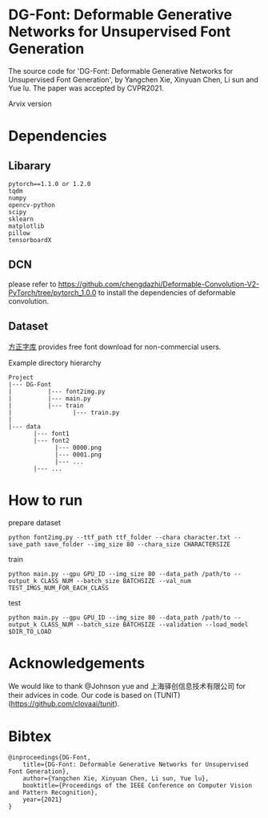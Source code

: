 # DG-Font: Deformable Generative Networks for Unsupervised Font Generation
The source code for 'DG-Font: Deformable Generative Networks for Unsupervised Font Generation', by Yangchen Xie, Xinyuan Chen, Li sun and Yue lu. The paper was accepted by CVPR2021.

Arvix version

# Dependencies

Libarary
-------------

    pytorch==1.1.0 or 1.2.0  
    tqdm  
    numpy
    opencv-python  
    scipy  
    sklearn
    matplotlib  
    pillow  
    tensorboardX 

DCN
--------------

please refer to https://github.com/chengdazhi/Deformable-Convolution-V2-PyTorch/tree/pytorch_1.0.0 to install the dependencies of deformable convolution.

Dataset
--------------
[方正字库](https://www.foundertype.com/index.php/FindFont/index) provides free font download for non-commercial users.

Example directory hierarchy

    Project
    |--- DG-Font
    |          |--- font2img.py    
    |          |--- main.py
    |          |--- train
    |                 |--- train.py
    |
    |--- data
           |--- font1
           |--- font2
                 |--- 0000.png
                 |--- 0001.png
                 |--- ...
           |--- ...



# How to run

prepare dataset

    python font2img.py --ttf_path ttf_folder --chara character.txt --save_path save_folder --img_size 80 --chara_size CHARACTERSIZE

train

    python main.py --gpu GPU_ID --img_size 80 --data_path /path/to --output_k CLASS_NUM --batch_size BATCHSIZE --val_num TEST_IMGS_NUM_FOR_EACH_CLASS

test

    python main.py --gpu GPU_ID --img_size 80 --data_path /path/to --output_k CLASS_NUM --batch_size BATCHSIZE --validation --load_model $DIR_TO_LOAD
    
# Acknowledgements
We would like to thank @Johnson yue and 上海驿创信息技术有限公司 for their advices in code. Our code  is based on (TUNIT)(https://github.com/clovaai/tunit).


# Bibtex
    @inproceedings{DG-Font,
        title={DG-Font: Deformable Generative Networks for Unsupervised Font Generation},
        author={Yangchen Xie, Xinyuan Chen, Li sun, Yue lu},
        booktitle={Proceedings of the IEEE Conference on Computer Vision and Pattern Recognition},
        year={2021}
    }
